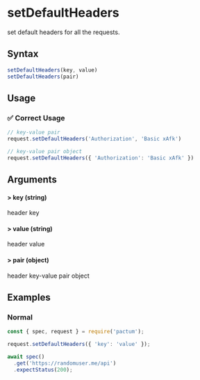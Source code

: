 # setDefaultHeaders

set default headers for all the requests.

## Syntax

```js
setDefaultHeaders(key, value)
setDefaultHeaders(pair)
```

## Usage

### ✅  Correct Usage

```js
// key-value pair
request.setDefaultHeaders('Authorization', 'Basic xAfk')
```

```js
// key-value pair object
request.setDefaultHeaders({ 'Authorization': 'Basic xAfk' })
```

## Arguments

#### > key (string)

header key

#### > value (string)

header value

#### > pair (object)

header key-value pair object

## Examples

### Normal

```js
const { spec, request } = require('pactum');

request.setDefaultHeaders({ 'key': 'value' });

await spec()
  .get('https://randomuser.me/api')
  .expectStatus(200);
```